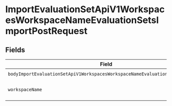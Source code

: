# ImportEvaluationSetApiV1WorkspacesWorkspaceNameEvaluationSetsImportPostRequest


## Fields

| Field                                                                                                                                                                                    | Type                                                                                                                                                                                     | Required                                                                                                                                                                                 | Description                                                                                                                                                                              |
| ---------------------------------------------------------------------------------------------------------------------------------------------------------------------------------------- | ---------------------------------------------------------------------------------------------------------------------------------------------------------------------------------------- | ---------------------------------------------------------------------------------------------------------------------------------------------------------------------------------------- | ---------------------------------------------------------------------------------------------------------------------------------------------------------------------------------------- |
| `bodyImportEvaluationSetApiV1WorkspacesWorkspaceNameEvaluationSetsImportPost`                                                                                                            | [shared.BodyImportEvaluationSetApiV1WorkspacesWorkspaceNameEvaluationSetsImportPost](../../models/shared/bodyimportevaluationsetapiv1workspacesworkspacenameevaluationsetsimportpost.md) | :heavy_check_mark:                                                                                                                                                                       | N/A                                                                                                                                                                                      |
| `workspaceName`                                                                                                                                                                          | *string*                                                                                                                                                                                 | :heavy_check_mark:                                                                                                                                                                       | Type the name of the workspace.                                                                                                                                                          |
